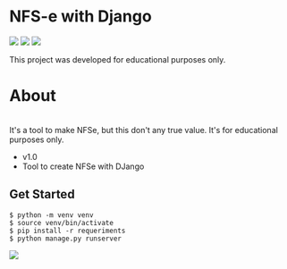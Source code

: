 # NFS-e with Django
<a href="https://www.python.org"><img src="https://img.shields.io/badge/Python-3.x-informational"></a>
<a href="https://github.com/bearlim/django-project"><img src="https://img.shields.io/badge/release-v1-success"></a>
<a href="https://www.djangoproject.com/"><img src="https://img.shields.io/badge/DJango-4.0.1-blueviolet"></a>
<p>This project was developed for educational purposes only. </p>

<h1>About</h1>
<br>
It's a tool to make NFSe, but this don't any true value. It's for educational purposes only.

- v1.0
- Tool to create NFSe with DJango 

<h2>Get Started</h2>

```shell
$ python -m venv venv 
$ source venv/bin/activate
$ pip install -r requeriments
$ python manage.py runserver
```

<img src="https://cordisburgo.mg.gov.br/wp-content/uploads/2019/11/logo_projeto_nacional_nfse_modulo_infofisco.png">
